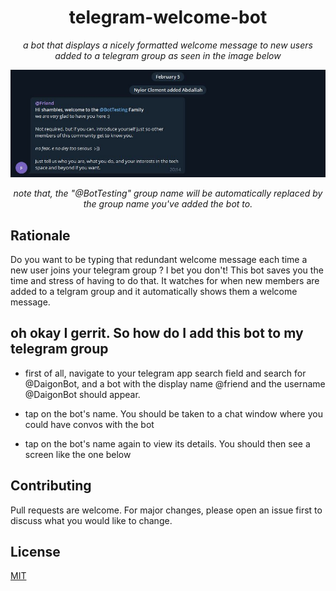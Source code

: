 <h1 align="center">
	telegram-welcome-bot
</h1>

<div align="center">
    <p>
        <i>
            a bot that displays a nicely formatted welcome message to 
            new users added to a telegram group as seen in the image below
        </i>
    </p>
    <img src="./images/welcome-message.JPG" />
    <p>
        <i>
            note that, the "@BotTesting" group name will be 
            automatically replaced by the group name you've added
            the bot to.
        </i>
    </p>
</div>

## Rationale

Do you want to be typing that redundant welcome message 
each time a new user joins your telegram group ?
I bet you don't! This bot saves you the time and stress of having 
to do that. It watches for when new members are added to 
a telgram group and it automatically shows them a welcome message.

## oh okay I gerrit. So how do I add this bot to my telegram group

* first of all, navigate to your telegram app search field and search for @DaigonBot, and a bot with the display name @friend and the username @DaigonBot should appear. 

* tap on the bot's name. You should be taken to a chat window where you could have convos with the bot

* tap on the bot's name again to view its details. You should then see a screen like the one below

## Contributing
Pull requests are welcome. For major changes, please open an issue first to discuss what you would like to change.

## License
[MIT](https://choosealicense.com/licenses/mit/)
